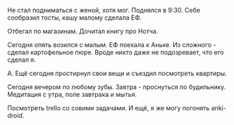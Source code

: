 Не стал подниматься с женой, хотя мог. Поднялся в 9:30. Себе сообразил тосты, кашу малому сделала ЕФ.

Отбегал по магазинам.
Дочитал книгу про Нотча.

Сегодня опять возился с малым. ЕФ поехала к Аньке. Из сложного - сделал картофельное пюре. Вроде никто даже не подозревает, что его сделал я.

А. Ещё сегодня простирнул свои вещи и съездил посмотреть квартиры.

Сегодня вечером по любому зубы.
Завтра - проснуться по будильнику.
Медитация с утра, поле завтрака и мытья.

Посмотреть trello со совими задачами. И ещё, я же могу погонять anki-droid.